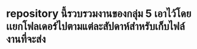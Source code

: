 # repository นี้รวบรวมงานของกลุ่ม 5 เอาไว้โดยเเยกโฟลเดอร์ไปตามแต่ละสัปดาห์สำหรับเก็บไฟล์งานที่จะส่ง
